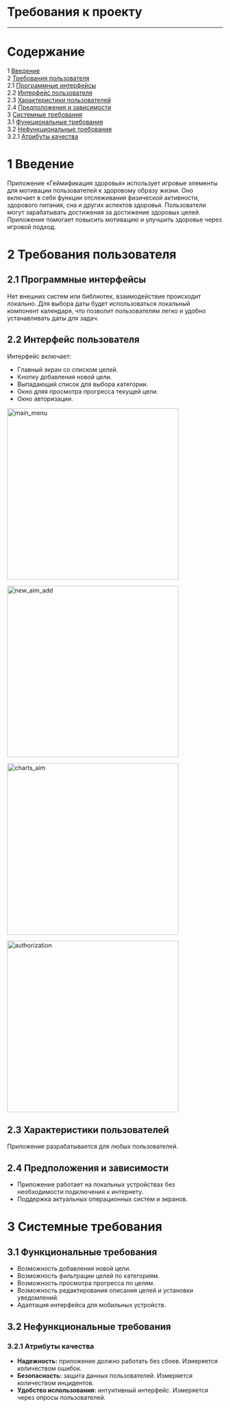 # Требования к проекту

---

# Содержание
1 [Введение](#intro)     
2 [Требования пользователя](#user_requirements)  
2.1 [Программные интерфейсы](#software_interfaces)  
2.2 [Интерфейс пользователя](#user_interface)  
2.3 [Характеристики пользователей](#user_specifications)   
2.4 [Предположения и зависимости](#assumptions_and_dependencies)  
3 [Системные требования](#system_requirements)  
3.1 [Функциональные требования](#functional_requirements)   
3.2 [Нефункциональные требования](#non-functional_requirements)  
3.2.1 [Атрибуты качества](#quality_attributes)    

<a name="intro"/>

# 1 Введение

Приложение «Геймификация здоровья» использует игровые элементы для мотивации пользователей к здоровому образу жизни. Оно включает в себя функции отслеживания физической активности, здорового питания, сна и других аспектов здоровья. Пользователи могут зарабатывать достижения за достижение здоровых целей. Приложение помогает повысить мотивацию и улучшить здоровье через игровой подход. 

<a name="user_requirements"/>

# 2 Требования пользователя

<a name="software_interfaces"/>

## 2.1 Программные интерфейсы

Нет внешних систем или библиотек, взаимодействие происходит локально.
Для выбора даты будет использоваться локальный компонент календаря, что позволит пользователям легко и удобно устанавливать даты для задач.


<a name="user_interface"/>

## 2.2 Интерфейс пользователя

Интерфейс включает:
- Главный экран со списком целей.
- Кнопку добавления новой цели.
- Выпадающий список для выбора категории.
- Окно дляя просмотра прогресса текущей цели.
- Окно авторизации.

<img src="mockups/main_menu.png" alt="main_menu" width="400" /><br />

<img src="mockups/new_aim_add.png" alt="new_aim_add" width="400" /><br />

<img src="mockups/charts_aim.png" alt="charts_aim" width="400" /><br />

<img src="mockups/authorization.png" alt="authorization" width="400" /><br />
                                  

<a name="user_specifications"/>

## 2.3 Характеристики пользователей

Приложение разрабатывается для любых пользователей.

<a name="application_audience"/>

## 2.4 Предположения и зависимости
- Приложение работает на локальных устройствах без необходимости подключения к интернету.
- Поддержка актуальных операционных систем и экранов.

<a name="system_requirements"/>

# 3 Системные требования

<a name="functional_requirements"/>

## 3.1 Функциональные требования

- Возможность добавления новой цели.
- Возможность фильтрации целей по категориям.
- Возможность просмотра прогресса по целям.
- Возможность редактирования описания целей и установки уведомлений.
- Адаптация интерфейса для мобильных устройств.

<a name="main_functions"/>

## 3.2 Нефункциональные требования

<a name="quality_attributes"/>

### 3.2.1 Атрибуты качества
- **Надежность:** приложение должно работать без сбоев. Измеряется количеством ошибок.
- **Безопасность:** защита данных пользователей. Измеряется количеством инцидентов.
- **Удобство использования:** интуитивный интерфейс. Измеряется через опросы пользователей.
